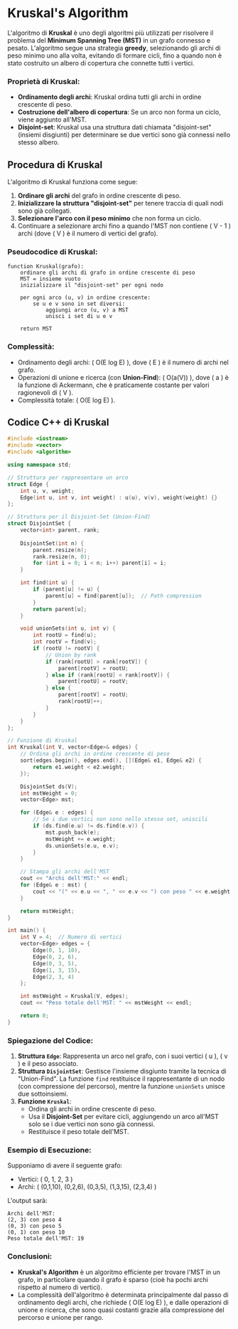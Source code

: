 # Kruskal's Algorithm

L'algoritmo di **Kruskal** è uno degli algoritmi più utilizzati per risolvere il problema del **Minimum Spanning Tree (MST)** in un grafo connesso e pesato. L'algoritmo segue una strategia **greedy**, selezionando gli archi di peso minimo uno alla volta, evitando di formare cicli, fino a quando non è stato costruito un albero di copertura che connette tutti i vertici.

### Proprietà di Kruskal:
- **Ordinamento degli archi**: Kruskal ordina tutti gli archi in ordine crescente di peso.
- **Costruzione dell'albero di copertura**: Se un arco non forma un ciclo, viene aggiunto all'MST.
- **Disjoint-set**: Kruskal usa una struttura dati chiamata "disjoint-set" (insiemi disgiunti) per determinare se due vertici sono già connessi nello stesso albero.

## Procedura di Kruskal

L'algoritmo di Kruskal funziona come segue:

1. **Ordinare gli archi** del grafo in ordine crescente di peso.
2. **Inizializzare la struttura "disjoint-set"** per tenere traccia di quali nodi sono già collegati.
3. **Selezionare l'arco con il peso minimo** che non forma un ciclo.
4. Continuare a selezionare archi fino a quando l'MST non contiene \( V - 1 \) archi (dove \( V \) è il numero di vertici del grafo).

### Pseudocodice di Kruskal:

```text
function Kruskal(grafo):
    ordinare gli archi di grafo in ordine crescente di peso
    MST = insieme vuoto
    inizializzare il "disjoint-set" per ogni nodo

    per ogni arco (u, v) in ordine crescente:
        se u e v sono in set diversi:
            aggiungi arco (u, v) a MST
            unisci i set di u e v

    return MST
```

### Complessità:
- Ordinamento degli archi: \( O(E log E) \), dove \( E \) è il numero di archi nel grafo.
- Operazioni di unione e ricerca (con **Union-Find**): \( O(a(V)) \), dove \( a \) è la funzione di Ackermann, che è praticamente costante per valori ragionevoli di \( V \).
- Complessità totale: \( O(E log E) \).

## Codice C++ di Kruskal

```cpp
#include <iostream>
#include <vector>
#include <algorithm>

using namespace std;

// Struttura per rappresentare un arco
struct Edge {
    int u, v, weight;
    Edge(int u, int v, int weight) : u(u), v(v), weight(weight) {}
};

// Struttura per il Disjoint-Set (Union-Find)
struct DisjointSet {
    vector<int> parent, rank;
    
    DisjointSet(int n) {
        parent.resize(n);
        rank.resize(n, 0);
        for (int i = 0; i < n; i++) parent[i] = i;
    }

    int find(int u) {
        if (parent[u] != u) {
            parent[u] = find(parent[u]);  // Path compression
        }
        return parent[u];
    }

    void unionSets(int u, int v) {
        int rootU = find(u);
        int rootV = find(v);
        if (rootU != rootV) {
            // Union by rank
            if (rank[rootU] > rank[rootV]) {
                parent[rootV] = rootU;
            } else if (rank[rootU] < rank[rootV]) {
                parent[rootU] = rootV;
            } else {
                parent[rootV] = rootU;
                rank[rootU]++;
            }
        }
    }
};

// Funzione di Kruskal
int Kruskal(int V, vector<Edge>& edges) {
    // Ordina gli archi in ordine crescente di peso
    sort(edges.begin(), edges.end(), [](Edge& e1, Edge& e2) {
        return e1.weight < e2.weight;
    });

    DisjointSet ds(V);
    int mstWeight = 0;
    vector<Edge> mst;

    for (Edge& e : edges) {
        // Se i due vertici non sono nello stesso set, uniscili
        if (ds.find(e.u) != ds.find(e.v)) {
            mst.push_back(e);
            mstWeight += e.weight;
            ds.unionSets(e.u, e.v);
        }
    }

    // Stampa gli archi dell'MST
    cout << "Archi dell'MST:" << endl;
    for (Edge& e : mst) {
        cout << "(" << e.u << ", " << e.v << ") con peso " << e.weight << endl;
    }

    return mstWeight;
}

int main() {
    int V = 4;  // Numero di vertici
    vector<Edge> edges = {
        Edge(0, 1, 10),
        Edge(0, 2, 6),
        Edge(0, 3, 5),
        Edge(1, 3, 15),
        Edge(2, 3, 4)
    };

    int mstWeight = Kruskal(V, edges);
    cout << "Peso totale dell'MST: " << mstWeight << endl;

    return 0;
}
```

### Spiegazione del Codice:

1. **Struttura `Edge`**: Rappresenta un arco nel grafo, con i suoi vertici \( u \), \( v \) e il peso associato.
2. **Struttura `DisjointSet`**: Gestisce l'insieme disgiunto tramite la tecnica di "Union-Find". La funzione `find` restituisce il rappresentante di un nodo (con compressione del percorso), mentre la funzione `unionSets` unisce due sottoinsiemi.
3. **Funzione `Kruskal`**:
    - Ordina gli archi in ordine crescente di peso.
    - Usa il **Disjoint-Set** per evitare cicli, aggiungendo un arco all'MST solo se i due vertici non sono già connessi.
    - Restituisce il peso totale dell'MST.

### Esempio di Esecuzione:

Supponiamo di avere il seguente grafo:

- Vertici: \( 0, 1, 2, 3 \)
- Archi: \( (0,1,10), (0,2,6), (0,3,5), (1,3,15), (2,3,4) \)

L'output sarà:

```
Archi dell'MST:
(2, 3) con peso 4
(0, 3) con peso 5
(0, 1) con peso 10
Peso totale dell'MST: 19
```

### Conclusioni:

- **Kruskal's Algorithm** è un algoritmo efficiente per trovare l'MST in un grafo, in particolare quando il grafo è sparso (cioè ha pochi archi rispetto al numero di vertici).
- La complessità dell'algoritmo è determinata principalmente dal passo di ordinamento degli archi, che richiede \( O(E log E) \), e dalle operazioni di unione e ricerca, che sono quasi costanti grazie alla compressione del percorso e unione per rango.

